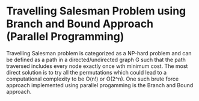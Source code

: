 # Travelling Salesman Problem using Branch and Bound Approach (Parallel Programming)

Travelling Salesman problem is categorized as a NP-hard problem and can be defined as a path in a directed/undirected graph G such that the path traversed includes every node exactly once wth minimum cost. The most direct solution is to try all the permutations which could lead to a computational complexity to be O(n!) or O(2^n). One such brute force approach implemented using parallel progamming is the Branch and Bound approach.
